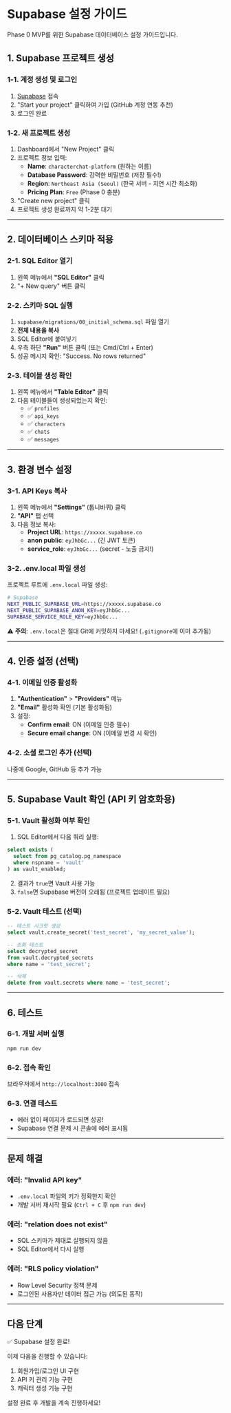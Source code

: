 # Supabase 설정 가이드

Phase 0 MVP를 위한 Supabase 데이터베이스 설정 가이드입니다.

## 1. Supabase 프로젝트 생성

### 1-1. 계정 생성 및 로그인
1. [Supabase](https://supabase.com) 접속
2. "Start your project" 클릭하여 가입 (GitHub 계정 연동 추천)
3. 로그인 완료

### 1-2. 새 프로젝트 생성
1. Dashboard에서 "New Project" 클릭
2. 프로젝트 정보 입력:
   - **Name**: `characterchat-platform` (원하는 이름)
   - **Database Password**: 강력한 비밀번호 (저장 필수!)
   - **Region**: `Northeast Asia (Seoul)` (한국 서버 - 지연 시간 최소화)
   - **Pricing Plan**: `Free` (Phase 0 충분)
3. "Create new project" 클릭
4. 프로젝트 생성 완료까지 약 1-2분 대기

---

## 2. 데이터베이스 스키마 적용

### 2-1. SQL Editor 열기
1. 왼쪽 메뉴에서 **"SQL Editor"** 클릭
2. "+ New query" 버튼 클릭

### 2-2. 스키마 SQL 실행
1. `supabase/migrations/00_initial_schema.sql` 파일 열기
2. **전체 내용을 복사**
3. SQL Editor에 붙여넣기
4. 우측 하단 **"Run"** 버튼 클릭 (또는 Cmd/Ctrl + Enter)
5. 성공 메시지 확인: "Success. No rows returned"

### 2-3. 테이블 생성 확인
1. 왼쪽 메뉴에서 **"Table Editor"** 클릭
2. 다음 테이블들이 생성되었는지 확인:
   - ✅ `profiles`
   - ✅ `api_keys`
   - ✅ `characters`
   - ✅ `chats`
   - ✅ `messages`

---

## 3. 환경 변수 설정

### 3-1. API Keys 복사
1. 왼쪽 메뉴에서 **"Settings"** (톱니바퀴) 클릭
2. **"API"** 탭 선택
3. 다음 정보 복사:
   - **Project URL**: `https://xxxxx.supabase.co`
   - **anon public**: `eyJhbGc...` (긴 JWT 토큰)
   - **service_role**: `eyJhbGc...` (secret - 노출 금지!)

### 3-2. .env.local 파일 생성
프로젝트 루트에 `.env.local` 파일 생성:

```bash
# Supabase
NEXT_PUBLIC_SUPABASE_URL=https://xxxxx.supabase.co
NEXT_PUBLIC_SUPABASE_ANON_KEY=eyJhbGc...
SUPABASE_SERVICE_ROLE_KEY=eyJhbGc...
```

⚠️ **주의**: `.env.local`은 절대 Git에 커밋하지 마세요! (`.gitignore`에 이미 추가됨)

---

## 4. 인증 설정 (선택)

### 4-1. 이메일 인증 활성화
1. **"Authentication"** > **"Providers"** 메뉴
2. **"Email"** 활성화 확인 (기본 활성화됨)
3. 설정:
   - **Confirm email**: ON (이메일 인증 필수)
   - **Secure email change**: ON (이메일 변경 시 확인)

### 4-2. 소셜 로그인 추가 (선택)
나중에 Google, GitHub 등 추가 가능

---

## 5. Supabase Vault 확인 (API 키 암호화용)

### 5-1. Vault 활성화 여부 확인
1. SQL Editor에서 다음 쿼리 실행:
```sql
select exists (
  select from pg_catalog.pg_namespace
  where nspname = 'vault'
) as vault_enabled;
```

2. 결과가 `true`면 Vault 사용 가능
3. `false`면 Supabase 버전이 오래됨 (프로젝트 업데이트 필요)

### 5-2. Vault 테스트 (선택)
```sql
-- 테스트 시크릿 생성
select vault.create_secret('test_secret', 'my_secret_value');

-- 조회 테스트
select decrypted_secret
from vault.decrypted_secrets
where name = 'test_secret';

-- 삭제
delete from vault.secrets where name = 'test_secret';
```

---

## 6. 테스트

### 6-1. 개발 서버 실행
```bash
npm run dev
```

### 6-2. 접속 확인
브라우저에서 `http://localhost:3000` 접속

### 6-3. 연결 테스트
- 에러 없이 페이지가 로드되면 성공!
- Supabase 연결 문제 시 콘솔에 에러 표시됨

---

## 문제 해결

### 에러: "Invalid API key"
- `.env.local` 파일의 키가 정확한지 확인
- 개발 서버 재시작 필요 (`Ctrl + C` 후 `npm run dev`)

### 에러: "relation does not exist"
- SQL 스키마가 제대로 실행되지 않음
- SQL Editor에서 다시 실행

### 에러: "RLS policy violation"
- Row Level Security 정책 문제
- 로그인된 사용자만 데이터 접근 가능 (의도된 동작)

---

## 다음 단계

✅ Supabase 설정 완료!

이제 다음을 진행할 수 있습니다:
1. 회원가입/로그인 UI 구현
2. API 키 관리 기능 구현
3. 캐릭터 생성 기능 구현

설정 완료 후 개발을 계속 진행하세요!
